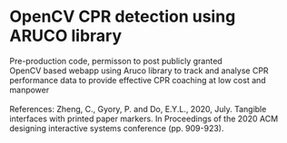 # <strong>OpenCV CPR detection using ARUCO library</strong><br>
Pre-production code, permisson to post publicly granted
<br>
OpenCV based webapp using Aruco library to track and analyse CPR performance data to provide effective CPR coaching at low cost and manpower <br>
<br>
References: Zheng, C., Gyory, P. and Do, E.Y.L., 2020, July. Tangible interfaces with printed paper markers. In Proceedings of the 2020 ACM designing interactive systems conference (pp. 909-923).

